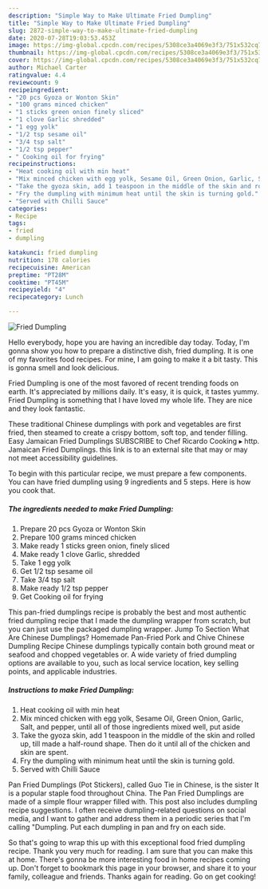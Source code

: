 ```yaml
---
description: "Simple Way to Make Ultimate Fried Dumpling"
title: "Simple Way to Make Ultimate Fried Dumpling"
slug: 2872-simple-way-to-make-ultimate-fried-dumpling
date: 2020-07-28T19:03:53.453Z
image: https://img-global.cpcdn.com/recipes/5308ce3a4069e3f3/751x532cq70/fried-dumpling-recipe-main-photo.jpg
thumbnail: https://img-global.cpcdn.com/recipes/5308ce3a4069e3f3/751x532cq70/fried-dumpling-recipe-main-photo.jpg
cover: https://img-global.cpcdn.com/recipes/5308ce3a4069e3f3/751x532cq70/fried-dumpling-recipe-main-photo.jpg
author: Michael Carter
ratingvalue: 4.4
reviewcount: 9
recipeingredient:
- "20 pcs Gyoza or Wonton Skin"
- "100 grams minced chicken"
- "1 sticks green onion finely sliced"
- "1 clove Garlic shredded"
- "1 egg yolk"
- "1/2 tsp sesame oil"
- "3/4 tsp salt"
- "1/2 tsp pepper"
- " Cooking oil for frying"
recipeinstructions:
- "Heat cooking oil with min heat"
- "Mix minced chicken with egg yolk, Sesame Oil, Green Onion, Garlic, Salt, and pepper, until all of those ingredients mixed well, put aside"
- "Take the gyoza skin, add 1 teaspoon in the middle of the skin and rolled up, till made a half-round shape. Then do it until all of the chicken and skin are spent."
- "Fry the dumpling with minimum heat until the skin is turning gold."
- "Served with Chilli Sauce"
categories:
- Recipe
tags:
- fried
- dumpling

katakunci: fried dumpling 
nutrition: 178 calories
recipecuisine: American
preptime: "PT28M"
cooktime: "PT45M"
recipeyield: "4"
recipecategory: Lunch

---
```



![Fried Dumpling](https://img-global.cpcdn.com/recipes/5308ce3a4069e3f3/751x532cq70/fried-dumpling-recipe-main-photo.jpg)

Hello everybody, hope you are having an incredible day today. Today, I'm gonna show you how to prepare a distinctive dish, fried dumpling. It is one of my favorites food recipes. For mine, I am going to make it a bit tasty. This is gonna smell and look delicious.

Fried Dumpling is one of the most favored of recent trending foods on earth. It's appreciated by millions daily. It's easy, it is quick, it tastes yummy. Fried Dumpling is something that I have loved my whole life. They are nice and they look fantastic.

These traditional Chinese dumplings with pork and vegetables are first fried, then steamed to create a crispy bottom, soft top, and tender filling. Easy Jamaican Fried Dumplings SUBSCRIBE to Chef Ricardo Cooking ▸ http. Jamaican Fried Dumplings. this link is to an external site that may or may not meet accessibility guidelines.


To begin with this particular recipe, we must prepare a few components. You can have fried dumpling using 9 ingredients and 5 steps. Here is how you cook that.

<!--inarticleads1-->

##### The ingredients needed to make Fried Dumpling:

1. Prepare 20 pcs Gyoza or Wonton Skin
1. Prepare 100 grams minced chicken
1. Make ready 1 sticks green onion, finely sliced
1. Make ready 1 clove Garlic, shredded
1. Take 1 egg yolk
1. Get 1/2 tsp sesame oil
1. Take 3/4 tsp salt
1. Make ready 1/2 tsp pepper
1. Get  Cooking oil for frying


This pan-fried dumplings recipe is probably the best and most authentic fried dumpling recipe that I made the dumpling wrapper from scratch, but you can just use the packaged dumpling wrapper. Jump To Section What Are Chinese Dumplings? Homemade Pan-Fried Pork and Chive Chinese Dumpling Recipe Chinese dumplings typically contain both ground meat or seafood and chopped vegetables or. A wide variety of fried dumpling options are available to you, such as local service location, key selling points, and applicable industries. 

<!--inarticleads2-->

##### Instructions to make Fried Dumpling:

1. Heat cooking oil with min heat
1. Mix minced chicken with egg yolk, Sesame Oil, Green Onion, Garlic, Salt, and pepper, until all of those ingredients mixed well, put aside
1. Take the gyoza skin, add 1 teaspoon in the middle of the skin and rolled up, till made a half-round shape. Then do it until all of the chicken and skin are spent.
1. Fry the dumpling with minimum heat until the skin is turning gold.
1. Served with Chilli Sauce


Pan Fried Dumplings (Pot Stickers), called Guo Tie in Chinese, is the sister It is a popular staple food throughout China. The Pan Fried Dumplings are made of a simple flour wrapper filled with. This post also includes dumpling recipe suggestions. I often receive dumpling-related questions on social media, and I want to gather and address them in a periodic series that I&#39;m calling &#34;Dumpling. Put each dumpling in pan and fry on each side. 

So that's going to wrap this up with this exceptional food fried dumpling recipe. Thank you very much for reading. I am sure that you can make this at home. There's gonna be more interesting food in home recipes coming up. Don't forget to bookmark this page in your browser, and share it to your family, colleague and friends. Thanks again for reading. Go on get cooking!
